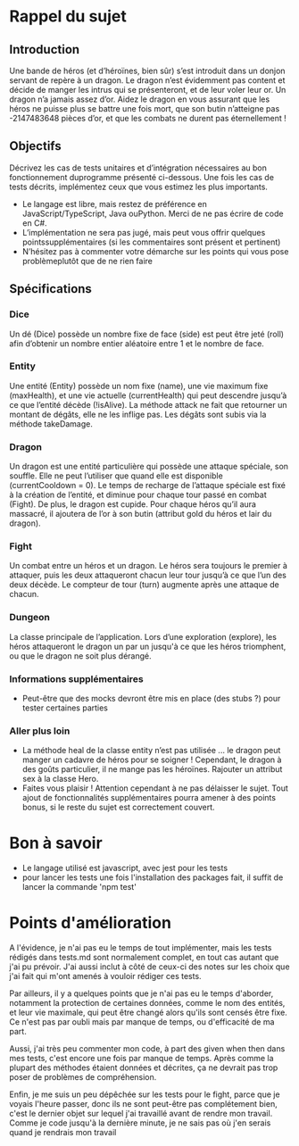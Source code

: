 # Rappel du sujet

## Introduction
Une bande de héros (et d’héroïnes, bien sûr) s’est introduit dans un donjon servant de repère à un dragon. Le dragon n’est évidemment pas content et décide de manger les intrus qui se présenteront, et de leur voler leur or. Un dragon n’a jamais assez d’or.
Aidez le dragon en vous assurant que les héros ne puisse plus se battre une fois mort, que son butin n’atteigne pas -2147483648 pièces d’or, et que les combats ne durent pas éternellement !

## Objectifs
Décrivez les cas de tests unitaires et d’intégration nécessaires au bon fonctionnement duprogramme présenté ci-dessous. Une fois les cas de tests décrits, implémentez ceux que vous estimez les plus importants.
- Le langage est libre, mais restez de préférence en JavaScript/TypeScript, Java ouPython. Merci de ne pas écrire de code en C#.
- L’implémentation ne sera pas jugé, mais peut vous offrir quelques pointssupplémentaires (si les commentaires sont présent et pertinent)
- N’hésitez pas à commenter votre démarche sur les points qui vous pose problèmeplutôt que de ne rien faire

## Spécifications

### Dice
Un dé (Dice) possède un nombre fixe de face (side) est peut être jeté (roll) afin d’obtenir un nombre entier aléatoire entre 1 et le nombre de face.

### Entity
Une entité (Entity) possède un nom fixe (name), une vie maximum fixe (maxHealth), et une vie actuelle (currentHealth) qui peut descendre jusqu’à ce que l’entité décède (!isAlive). La méthode attack ne fait que retourner un montant de dégâts, elle ne les inflige pas. Les dégâts sont subis via la méthode takeDamage.

### Dragon
Un dragon est une entité particulière qui possède une attaque spéciale, son souffle. Elle ne peut l’utiliser que quand elle est disponible (currentCooldown = 0). Le temps de recharge de l’attaque spéciale est fixé à la création de l’entité, et diminue pour chaque tour passé en combat (Fight).
De plus, le dragon est cupide. Pour chaque héros qu’il aura massacré, il ajoutera de l’or à son butin (attribut gold du héros et lair du dragon).

### Fight
Un combat entre un héros et un dragon. Le héros sera toujours le premier à attaquer, puis les deux attaqueront chacun leur tour jusqu’à ce que l’un des deux décède. Le compteur de tour (turn) augmente après une attaque de chacun.

### Dungeon
La classe principale de l’application. Lors d’une exploration (explore), les héros attaqueront le dragon un par un jusqu'à ce que les héros triomphent, ou que le dragon ne soit plus dérangé.

### Informations supplémentaires
- Peut-être que des mocks devront être mis en place (des stubs ?) pour tester certaines parties

### Aller plus loin
- La méthode heal de la classe entity n’est pas utilisée ... le dragon peut manger un cadavre de héros pour se soigner ! Cependant, le dragon à des goûts particulier, il ne mange pas les héroïnes. Rajouter un attribut sex à la classe Hero.
- Faites vous plaisir ! Attention cependant à ne pas délaisser le sujet. Tout ajout de fonctionnalités supplémentaires pourra amener à des points bonus, si le reste du sujet est correctement couvert.


# Bon à savoir
- Le langage utilisé est javascript, avec jest pour les tests
- pour lancer les tests une fois l'installation des packages fait, il suffit de lancer la commande 'npm test'

# Points d'amélioration 
A l'évidence, je n'ai pas eu le temps de tout implémenter, mais les tests rédigés dans tests.md sont normalement complet, en tout cas autant que j'ai pu prévoir. J'ai aussi inclut à côté de ceux-ci des notes sur les choix que j'ai fait qui m'ont amenés à vouloir rédiger ces tests.

Par ailleurs, il y a quelques points que je n'ai pas eu le temps d'aborder, notamment la protection de certaines données, comme le nom des entités, et leur vie maximale, qui peut être changé alors qu'ils sont censés être fixe. Ce n'est pas par oubli mais par manque de temps, ou d'efficacité de ma part.

Aussi, j'ai très peu commenter mon code, à part des given when then dans mes tests, c'est encore une fois par manque de temps. Après comme la plupart des méthodes étaient données et décrites, ça ne devrait pas trop poser de problèmes de compréhension.

Enfin, je me suis un peu dépêchée sur les tests pour le fight, parce que je voyais l'heure passer, donc ils ne sont peut-être pas complétement bien, c'est le dernier objet sur lequel j'ai travaillé avant de rendre mon travail. Comme je code jusqu'à la dernière minute, je ne sais pas où j'en serais quand je rendrais mon travail